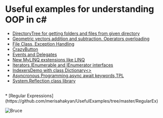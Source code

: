 # Useful examples for understanding OOP in **c#**
* [DirectoryTree for getting folders and files from given directory](https://github.com/marysahakyan/UsefulExamples/tree/master/DirectoryTree)
* [Geometric vectors addition and subtraction. Operators overloading](https://github.com/marysahakyan/UsefulExamples/tree/master/Vectors_OverloadingOperators%2B-)
* [File Class, Exception Handling](https://github.com/marysahakyan/UsefulExamples/tree/master/ExceptionHandling)
* [CrazyButton](https://github.com/merisahakyan/UsefulExamples/tree/master/CrazyButton)
* [Events and Delegates](https://github.com/merisahakyan/UsefulExamples/tree/master/EventsAndDelegates)
* [New MyLINQ exstensions like LINQ](https://github.com/merisahakyan/UsefulExamples/tree/master/HandMadeLINQ)
* [Iterators,IEnumerable and IEnumerator interfaces](https://github.com/merisahakyan/UsefulExamples/tree/master/ImplementingIterators)
* [IndexersDemo with class Dictionary<>](https://github.com/marysahakyan/UsefulExamples/tree/master/IndexersDemo)
* [Asyncronous Programming,async await keywords,TPL](https://github.com/merisahakyan/UsefulExamples/tree/master/AsyncronousProgramming)
* [System.Reflection class library](https://github.com/merisahakyan/UsefulExamples/tree/master/ReflectionDemo)
 </br>
* [Regular Expressions](https://github.com/merisahakyan/UsefulExamples/tree/master/RegularEx)
 </br>

![Bruce](https://github.com/marysahakyan/UsefulExamples/blob/master/bruce.gif)
